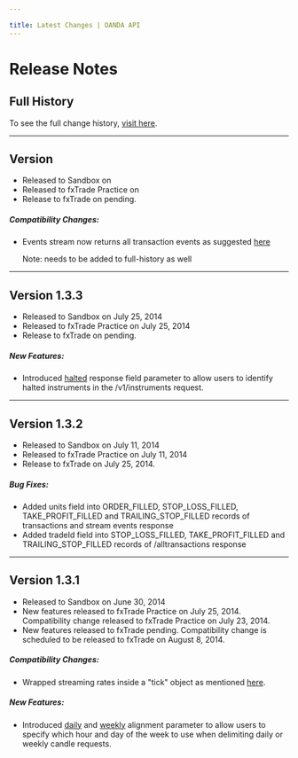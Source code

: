 ```yaml
---

title: Latest Changes | OANDA API
---
```


# Release Notes

## Full History

To see the full change history, [visit here](/docs/full-history.md).

------------------------


<!-- Template for adding new notes

## Version 1.1.0
- Released to Sandbox on Feb 21, 2014
- Released to fxTrade Practice on Feb 26, 2014
- Release to fxTrade pending  
<br/>

##### Compatibility Changes:

- None because we don't mess with that much

##### New Features:

- Modified the thing to do the stuff
- More modifications to the thing

##### Bug Fixes:

- Stopped the other thing from breaking on sundays
:
-------------------------------------


Template ends -->

## Version <TODO>
- Released to Sandbox on <TODO>
- Released to fxTrade Practice on <TODO>
- Release to fxTrade on pending.

##### Compatibility Changes:
- Events stream now returns all transaction events as suggested [here](https://fxtrade.oanda.com/community/forex-forum/topic/54008795/)

    Note: needs to be added to full-history as well

-------------------------------------

## Version 1.3.3
- Released to Sandbox on July 25, 2014
- Released to fxTrade Practice on July 25, 2014
- Release to fxTrade on pending.

##### New Features:

- Introduced [halted](/docs/v1/rates/#get-an-instrument-list) response field parameter to allow users to identify halted instruments in the /v1/instruments request.

-------------------------------------

## Version 1.3.2
- Released to Sandbox on July 11, 2014
- Released to fxTrade Practice on July 11, 2014
- Release to fxTrade on July 25, 2014.

##### Bug Fixes:

- Added units field into ORDER_FILLED, STOP_LOSS_FILLED, TAKE_PROFIT_FILLED and TRAILING_STOP_FILLED records of transactions and stream events response
- Added tradeId field into STOP_LOSS_FILLED, TAKE_PROFIT_FILLED and TRAILING_STOP_FILLED records of /alltransactions response 

-------------------------------------

## Version 1.3.1
- Released to Sandbox on June 30, 2014
- New features released to fxTrade Practice on July 25, 2014.  Compatibility change released to fxTrade Practice on July 23, 2014. 
- New features released to fxTrade pending.  Compatibility change is scheduled to be released to fxTrade on August 8, 2014.

##### Compatibility Changes:

- Wrapped streaming rates inside a "tick" object as mentioned [here](https://fxtrade.oanda.com/community/forex-forum/topic/54007715/?page=3#post-9934445).

##### New Features:

- Introduced [daily](/docs/v1/rates/#retrieve-instrument-history) and [weekly](/docs/v1/rates/#retrieve-instrument-history) alignment parameter to allow users to specify which hour and day of the week to use when delimiting daily or weekly candle requests.


